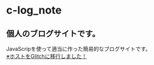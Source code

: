 # c-log_note
## 個人のブログサイトです。
JavaScripを使って適当に作った簡易的なブログサイトです。<br>
<a href="https://c-lognote.glitch.me">※ホストをGlitchに移行しました！</a> 
